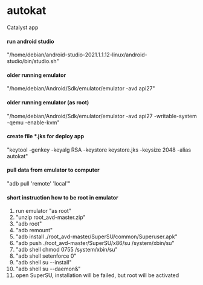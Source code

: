 # autokat
Catalyst app

#### run android studio
"/home/debian/android-studio-2021.1.1.12-linux/android-studio/bin/studio.sh"

#### older running emulator
"/home/debian/Android/Sdk/emulator/emulator -avd api27"

#### older running emulator (as root)
"/home/debian/Android/Sdk/emulator/emulator -avd api27 -writable-system -qemu -enable-kvm" 

#### create file *.jks for deploy app
"keytool -genkey -keyalg RSA -keystore keystore.jks -keysize 2048 -alias autokat"

#### pull data from emulator to computer 
"adb pull 'remote' 'local'"

#### short instruction how to be root in emulator
1. run emulator "as root"
2. "unzip root_avd-master.zip"
3. "adb root"
4. "adb remount"
5. "adb install ./root_avd-master/SuperSU/common/Superuser.apk"
6. "adb push ./root_avd-master/SuperSU/x86/su /system/xbin/su"
7. "adb shell chmod 0755 /system/xbin/su"
8. "adb shell setenforce 0"
9. "adb shell su --install"
10. "adb shell su --daemon&"
11. open SuperSU, installation will be failed, but root will be activated
 

